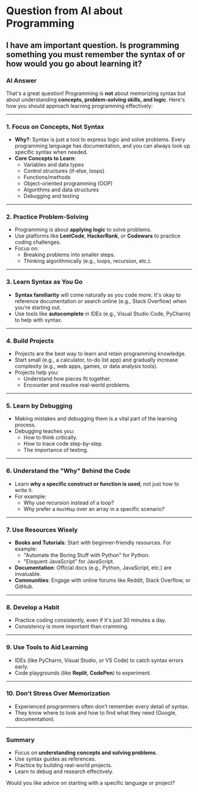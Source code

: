 # Question from AI about Programming

## I have am important question. Is programming something you must remember the syntax of or how would you go about learning it?

### AI Answer

That's a great question! Programming is **not** about memorizing syntax but about understanding **concepts, problem-solving skills, and logic**. Here's how you should approach learning programming effectively:

---

### 1. **Focus on Concepts, Not Syntax**

- **Why?**: Syntax is just a tool to express logic and solve problems. Every programming language has documentation, and you can always look up specific syntax when needed.
- **Core Concepts to Learn**:
  - Variables and data types
  - Control structures (if-else, loops)
  - Functions/methods
  - Object-oriented programming (OOP)
  - Algorithms and data structures
  - Debugging and testing

---

### 2. **Practice Problem-Solving**

- Programming is about **applying logic** to solve problems.
- Use platforms like **LeetCode**, **HackerRank**, or **Codewars** to practice coding challenges.
- Focus on:
  - Breaking problems into smaller steps.
  - Thinking algorithmically (e.g., loops, recursion, etc.).

---

### 3. **Learn Syntax as You Go**

- **Syntax familiarity** will come naturally as you code more. It's okay to reference documentation or search online (e.g., Stack Overflow) when you're starting out.
- Use tools like **autocomplete** in IDEs (e.g., Visual Studio Code, PyCharm) to help with syntax.

---

### 4. **Build Projects**

- Projects are the best way to learn and retain programming knowledge.
- Start small (e.g., a calculator, to-do list app) and gradually increase complexity (e.g., web apps, games, or data analysis tools).
- Projects help you:
  - Understand how pieces fit together.
  - Encounter and resolve real-world problems.

---

### 5. **Learn by Debugging**

- Making mistakes and debugging them is a vital part of the learning process.
- Debugging teaches you:
  - How to think critically.
  - How to trace code step-by-step.
  - The importance of testing.

---

### 6. **Understand the "Why" Behind the Code**

- Learn **why a specific construct or function is used**, not just how to write it.
- For example:
  - Why use recursion instead of a loop?
  - Why prefer a `HashMap` over an array in a specific scenario?

---

### 7. **Use Resources Wisely**

- **Books and Tutorials**: Start with beginner-friendly resources. For example:
  - "Automate the Boring Stuff with Python" for Python.
  - "Eloquent JavaScript" for JavaScript.
- **Documentation**: Official docs (e.g., Python, JavaScript, etc.) are invaluable.
- **Communities**: Engage with online forums like Reddit, Stack Overflow, or GitHub.

---

### 8. **Develop a Habit**

- Practice coding consistently, even if it's just 30 minutes a day.
- Consistency is more important than cramming.

---

### 9. **Use Tools to Aid Learning**

- IDEs (like PyCharm, Visual Studio, or VS Code) to catch syntax errors early.
- Code playgrounds (like **Replit**, **CodePen**) to experiment.

---

### 10. **Don’t Stress Over Memorization**

- Experienced programmers often don’t remember every detail of syntax.
- They know where to look and how to find what they need (Google, documentation).

---

### Summary

- Focus on **understanding concepts and solving problems.**
- Use syntax guides as references.
- Practice by building real-world projects.
- Learn to debug and research effectively.

Would you like advice on starting with a specific language or project?
